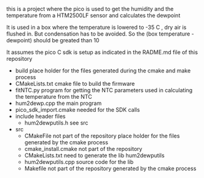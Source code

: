  this is a project where the pico is used to get the humidity and the temperature from a HTM2500LF sensor and calculates the dewpoint
 
 It is used in a  box where the temperature is lowered to -35 C  , dry air is flushed in.  But condensation has to be avoided. So the (box temperature - dewpoint) should be greated than 10
 
 It assumes the pico C sdk is setup as indicated in the RADME.md file of this repository 
 
   * build  place holder for the files generated during the cmake and make process
   * CMakeLists.txt  cmake file to build the  firmware 
   * fitNTC.py  program for getting the NTC parameters used in calculating the temperature from the NTC 
   * hum2dewp.cpp the main program 
   * pico_sdk_import.cmake needed for the SDK calls 
   * include    header files 
      *  hum2dewputils.h see src 
   * src
      * CMakeFile  not part of the repository place holder for the files generated by the cmake process 
      * cmake_install.cmake  not part of the repository
      * CMakeLists.txt need to generate the lib hum2dewputils
      * hum2dewputils.cpp source code for the lib 
      * Makefile not part of the repository  generated by the cmake process 


 
 
 
